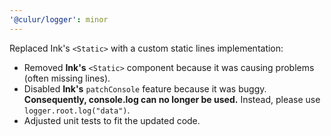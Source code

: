```yaml
---
'@culur/logger': minor
---
```


Replaced Ink's `<Static>` with a custom static lines implementation:

- Removed **Ink's** `<Static>` component because it was causing problems (often missing lines).
- Disabled **Ink's** `patchConsole` feature because it was buggy. **Consequently, console.log can no longer be used.** Instead, please use `logger.root.log("data")`.
- Adjusted unit tests to fit the updated code.
